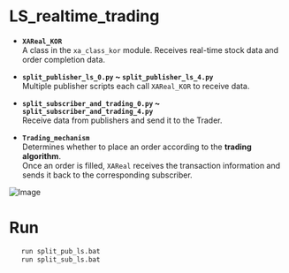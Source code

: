 # LS_realtime_trading

- **`XAReal_KOR`**  
  A class in the `xa_class_kor` module. Receives real-time stock data and order completion data.

- **`split_publisher_ls_0.py` ~ `split_publisher_ls_4.py`**  
  Multiple publisher scripts each call `XAReal_KOR` to receive data.

- **`split_subscriber_and_trading_0.py` ~ `split_subscriber_and_trading_4.py`**  
  Receive data from publishers and send it to the Trader.

- **`Trading_mechanism`**  
  Determines whether to place an order according to the **trading algorithm**.  
  Once an order is filled, `XAReal` receives the transaction information and sends it back to the corresponding subscriber.

  

![Image](https://github.com/user-attachments/assets/40d3483f-08bb-45c8-8507-d0a11a73225c)




# Run
```bash
   run split_pub_ls.bat
   run split_sub_ls.bat
